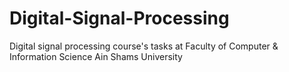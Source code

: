 # Digital-Signal-Processing
Digital signal processing course's tasks at Faculty of Computer &amp; Information Science Ain Shams University
